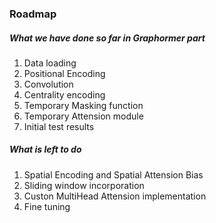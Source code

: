### Roadmap

##### What we have done so far in Graphormer part

 1. Data loading
 2. Positional Encoding
 3. Convolution
 4. Centrality encoding
 5. Temporary Masking function
 6. Temporary Attension module
 7. Initial test results

##### What is left to do

 1. Spatial Encoding and Spatial Attension Bias
 2. Sliding window incorporation
 3. Custon MultiHead Attension implementation
 4. Fine tuning